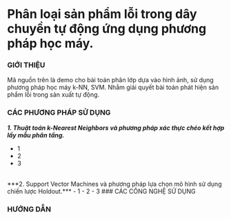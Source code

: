 # Phân loại sản phẩm lỗi trong dây chuyền tự động ứng dụng phương pháp học máy.

### GIỚI THIỆU
Mã nguồn trên là demo cho bài toán phân lớp dựa vào hình ảnh, sử dụng phương pháp học máy k-NN, SVM. Nhằm giải quyết bài toán phát hiện sản phẩm lỗi trong sản xuất tự động.
### CÁC PHƯƠNG PHÁP SỬ DỤNG
***1. Thuật toán k-Nearest Neighbors và phương pháp xác thực chéo kết hợp lấy mẫu phân tầng.*** </br>
- 1
- 2
- 3
</br>
***2. Support Vector Machines và phương pháp lựa chọn mô hình sử dụng chiến lược Holdout.***
- 1
- 2
- 3
### CÁC CÔNG NGHỆ SỬ DỤNG

### HƯỚNG DẪN

